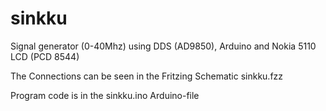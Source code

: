 # sinkku
Signal generator (0-40Mhz) using DDS (AD9850), Arduino and Nokia 5110 LCD (PCD 8544)

The Connections can be seen in the Fritzing Schematic sinkku.fzz

Program code is in the sinkku.ino Arduino-file
